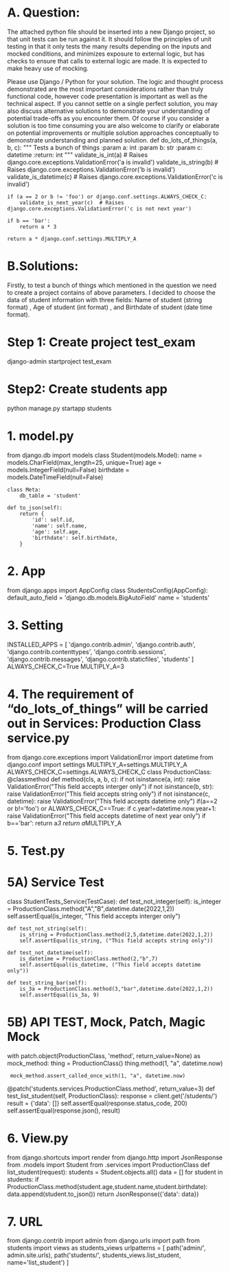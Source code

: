 # A. Question:
The attached python file should be inserted into a new Django project, so that unit tests can be run against it. It should follow the principles of unit testing in that it only tests the many results depending on the inputs and mocked conditions, and minimizes exposure to external logic, but has checks to ensure that calls to external logic are made. It is expected to make heavy use of mocking.

Please use Django / Python for your solution. The logic and thought process demonstrated are the most important considerations rather than truly functional code, however code presentation is important as well as the technical aspect. If you cannot settle on a single perfect solution, you may also discuss alternative solutions to demonstrate your understanding of potential trade-offs as you encounter them. Of course if you consider a solution is too time consuming you are also welcome to clarify or elaborate on potential improvements or multiple solution approaches conceptually to demonstrate understanding and planned solution.
def do_lots_of_things(a, b, c):
    """
    Tests a bunch of things
    :param a: int
    :param b: str
    :param c: datetime
    :return: int
    """
    validate_is_int(a)  # Raises django.core.exceptions.ValidationError('a is invalid')
    validate_is_string(b)  # Raises django.core.exceptions.ValidationError('b is invalid')
    validate_is_datetime(c)  # Raises django.core.exceptions.ValidationError('c is invalid')

    if (a == 2 or b != 'foo') or django.conf.settings.ALWAYS_CHECK_C:
        validate_is_next_year(c)  # Raises django.core.exceptions.ValidationError('c is not next year')

    if b == 'bar':
        return a * 3

    return a * django.conf.settings.MULTIPLY_A






# B.Solutions:

Firstly, to test a bunch of things which mentioned in the question we need to create a project contains of above parameters. I decided to choose the data of student information with three fields: Name of student (string format) , Age of student (int format) , and Birthdate of student (date time format).
# Step 1: Create project test_exam
django-admin startproject test_exam
# Step2: Create students app
python manage.py startapp students
# 1.	 model.py

from django.db import models
class Student(models.Model):
    name        = models.CharField(max_length=25, unique=True)
    age         = models.IntegerField(null=False)
    birthdate   = models.DateTimeField(null=False)

    class Meta:
        db_table = 'student'

    def to_json(self):
        return {
            'id': self.id,
            'name': self.name,
            'age': self.age,
            'birthdate': self.birthdate,
        }

# 2.	App

from django.apps import AppConfig
class StudentsConfig(AppConfig):
    default_auto_field = 'django.db.models.BigAutoField'
    name = 'students'

# 3.	Setting 

INSTALLED_APPS = [
    'django.contrib.admin',
    'django.contrib.auth',
    'django.contrib.contenttypes',
    'django.contrib.sessions',
    'django.contrib.messages',
    'django.contrib.staticfiles',
    'students'
]
ALWAYS_CHECK_C=True
MULTIPLY_A=3


# 4.	The requirement of “do_lots_of_things” will be carried out in Services: Production Class service.py

from django.core.exceptions import ValidationError
import datetime
from django.conf import settings
MULTIPLY_A=settings.MULTIPLY_A
ALWAYS_CHECK_C=settings.ALWAYS_CHECK_C
class ProductionClass:
        @classmethod
        def method(cls, a, b, c):
            if not isinstance(a, int):
                raise ValidationError("This field accepts interger only")
            if not isinstance(b, str):
                raise ValidationError("This field accepts string only")
            if not isinstance(c, datetime):
                raise ValidationError("This field accepts datetime only")
            if(a==2 or b!='foo') or ALWAYS_CHECK_C==True:
             if c.year!=datetime.now.year+1:
                raise ValidationError("This field accepts datetime of next year only")
            if b=='bar':
                return a*3
            return a*MULTIPLY_A

# 5.	Test.py
# 5A) Service Test

class StudentTests_Service(TestCase):
    def test_not_integer(self):
        is_integer = ProductionClass.method("A","B",datetime.date(2022,1,2))
        self.assertEqual(is_integer, "This field accepts interger only")

    def test_not_string(self):
        is_string = ProductionClass.method(2,5,datetime.date(2022,1,2))
        self.assertEqual(is_string, ("This field accepts string only"))

    def test_not_datetime(self):
        is_datetime = ProductionClass.method(2,"b",7)
        self.assertEqual(is_datetime, ("This field accepts datetime only")) 
    
    def test_string_bar(self):
        is_3a = ProductionClass.method(3,"bar",datetime.date(2022,1,2))
        self.assertEqual(is_3a, 9)

# 5B) API TEST, Mock, Patch, Magic Mock

with patch.object(ProductionClass, 'method', return_value=None) as mock_method:
     thing = ProductionClass()
     thing.method(1, "a", datetime.now)

     mock_method.assert_called_once_with(1, "a", datetime.now)
@patch('students.services.ProductionClass.method', return_value=3)
def test_list_student(self, ProductionClass):
        response = client.get('/students/')
        result = {'data': []}
        self.assertEqual(response.status_code, 200)
        self.assertEqual(response.json(), result)


# 6.	View.py

from django.shortcuts import render
from django.http import JsonResponse
from .models import Student
from .services import ProductionClass
def list_student(request):
    students = Student.objects.all()
    data = []
    for student in students:
        if ProductionClass.method(student.age,student.name,student.birthdate):
            data.append(student.to_json())
    return JsonResponse({'data': data})

# 7. URL

from django.contrib import admin
from django.urls import path
from students import views as students_views
urlpatterns = [
    path('admin/', admin.site.urls),
    path('students/', students_views.list_student, name='list_student')
]

